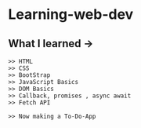 # Learning-web-dev

## What I learned ->
    >> HTML
    >> CSS
    >> BootStrap
    >> JavaScript Basics
    >> DOM Basics
    >> Callback, promises , async await
    >> Fetch API

    >> Now making a To-Do-App